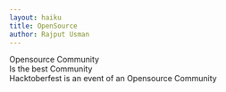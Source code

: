 ```yaml
---
layout: haiku
title: OpenSource
author: Rajput Usman
---
```


Opensource Community<br>
Is the best Community<br>
Hacktoberfest is an event of an Opensource Community<br>
